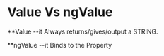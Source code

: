 # Value Vs ngValue

  **Value
    --it Always returns/gives/output a STRING.


  **ngValue
  --it Binds to the Property